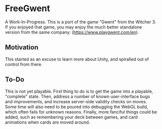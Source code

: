 # FreeGwent

A Work-In-Progress. This is a port of the game "Gwent" from the Witcher 3.
If you enjoyed that game, you may enjoy the much better standalone version
from the same company: (https://www.playgwent.com/en).

## Motivation

This started as an excuse to learn more about Unity, and spiralled out of
control from there.

## To-Do

This is not yet playable. First thing to do is to get the game into a playable,
"complete" state. Then, address a number of known user-interface bugs and
improvements, and increase server-side validity checks on moves. Some time will
also need to be poured into debugging the WebGL build, which often fails for
unknown reasons. Finally, more fanciful things could be added, such as
remembering your deck between games, and card animations when cards are moved
around.
